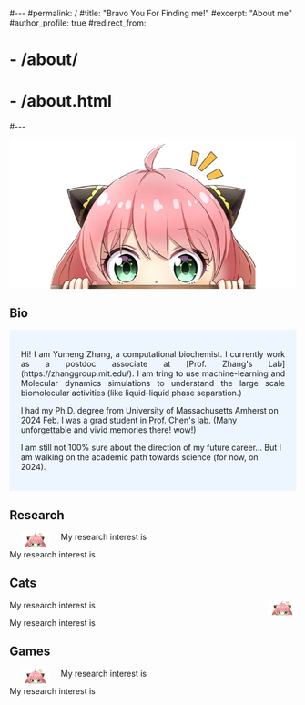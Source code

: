 #---
#permalink: /
#title: "Bravo You For Finding me!"
#excerpt: "About me"
#author_profile: true
#redirect_from: 
#  - /about/
#  - /about.html
#---

<img align="middle" src="/images/annia.png"/>

## Bio
<div style="background-color: rgb(237, 246, 255); padding: 20px;"> <!-- Light Blue -->
<p align="justify">
Hi! I am Yumeng Zhang, a computational biochemist. I currently work as a postdoc associate at [Prof. Zhang's Lab](https://zhanggroup.mit.edu/). I am tring to use machine-learning and Molecular dynamics simulations to understand the large scale biomolecular activities (like liquid-liquid phase separation.)

I had my Ph.D. degree from University of Massachusetts Amherst on 2024 Feb. I was a grad student in [Prof. Chen's lab](https://people.chem.umass.edu/jchenlab/). (Many unforgettable and vivid  memories there! wow!)

I am still not 100% sure about the direction of my future career... But I am walking on the academic path towards science (for now, on 2024).
</p> 
</div>

## Research

<img align="left" src="/images/annia.png" width='50' hspace="20" />

<p align="justify">
My research interest is
</p>

<p align="justify">
My research interest is
</p>

## Cats
<img align="right" src="/images/annia.png" width='50' hspace="0" />

<p align="justify">
My research interest is
</p>

<p align="justify">
My research interest is
</p>

## Games
<img align="left" src="/images/annia.png" width='50' hspace="20" />

<p align="justify">
My research interest is
</p>
<p align="justify">
My research interest is
</p>
